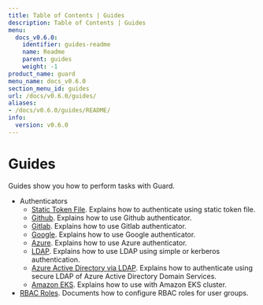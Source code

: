 ```yaml
---
title: Table of Contents | Guides
description: Table of Contents | Guides
menu:
  docs_v0.6.0:
    identifier: guides-readme
    name: Readme
    parent: guides
    weight: -1
product_name: guard
menu_name: docs_v0.6.0
section_menu_id: guides
url: /docs/v0.6.0/guides/
aliases:
- /docs/v0.6.0/guides/README/
info:
  version: v0.6.0
---
```


# Guides

Guides show you how to perform tasks with Guard.

- Authenticators
  - [Static Token File](/docs/v0.6.0/guides/authenticator/static_token_file). Explains how to authenticate using static token file.
  - [Github](/docs/v0.6.0/guides/authenticator/github). Explains how to use Github authenticator.
  - [Gitlab](/docs/v0.6.0/guides/authenticator/gitlab). Explains how to use Gitlab authenticator.
  - [Google](/docs/v0.6.0/guides/authenticator/google). Explains how to use Google authenticator.
  - [Azure](/docs/v0.6.0/guides/authenticator/azure). Explains how to use Azure authenticator.
  - [LDAP](/docs/v0.6.0/guides/authenticator/ldap). Explains how to use LDAP using simple or kerberos authentication.
  - [Azure Active Directory via LDAP](/docs/v0.6.0/guides/authenticator/ldap_azure). Explains how to authenticate using secure LDAP of Azure Active Directory Domain Services.
  - [Amazon EKS](/docs/v0.6.0/guides/authenticator/aws_eks). Explains how to use with Amazon EKS cluster.
- [RBAC Roles](/docs/v0.6.0/guides/rbac). Documents how to configure RBAC roles for user groups.
